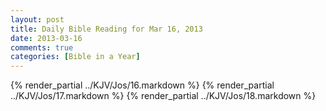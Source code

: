 ```yaml
---
layout: post
title: Daily Bible Reading for Mar 16, 2013
date: 2013-03-16
comments: true
categories: [Bible in a Year]
---
```

{% render_partial ../KJV/Jos/16.markdown %}
{% render_partial ../KJV/Jos/17.markdown %}
{% render_partial ../KJV/Jos/18.markdown %}
